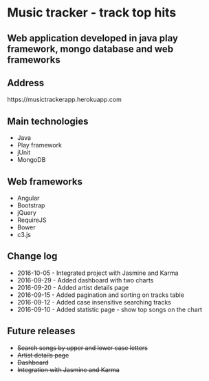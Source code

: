 <h1>Music tracker - track top hits</h1>
<h2>Web application developed in java play framework, mongo database and web frameworks</h2>
<h2>Address</h2>
https://musictrackerapp.herokuapp.com
<h2>Main technologies</h2>
<ul>
<li>Java</li>
<li>Play framework</li>
<li>jUnit</li>
<li>MongoDB</li>
</ul>
<h2>Web frameworks</h2>
<ul>
<li>Angular</li>
<li>Bootstrap</li>
<li>jQuery</li>
<li>RequireJS</li>
<li>Bower</li>
<li>c3.js</li>
</ul>
<h2>Change log</h2>
<ul>
	<li>2016-10-05 - Integrated project with Jasmine and Karma</li>
    <li>2016-09-29 - Added dashboard with two charts</li>
    <li>2016-09-20 - Added artist details page</li>
    <li>2016-09-15 - Added pagination and sorting on tracks table</li>
    <li>2016-09-12 - Added case insensitive searching tracks</li>
    <li>2016-09-10 - Added statistic page - show top songs on the chart</li>
</ul>
<h2>Future releases</h2>
<ul>
    <li><s>Search songs by upper and lower case letters</s></li>
    <li><s>Artist details page</s></li>
    <li><s>Dashboard</s></li>
    <li><s>Integration with Jasmine and Karma</s></li>
</ul>
